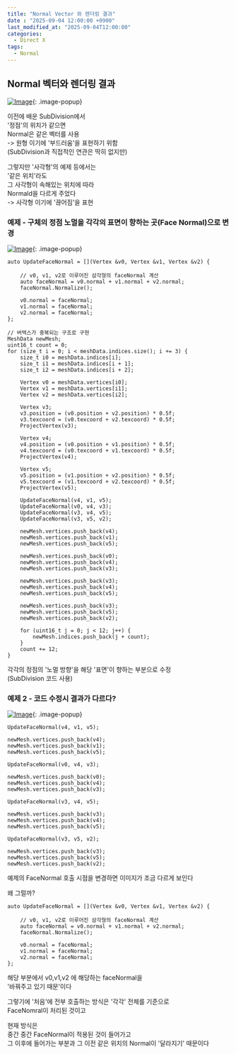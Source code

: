 ```yaml
---
title: "Normal Vector 와 렌더링 결과"
date : "2025-09-04 12:00:00 +0900"
last_modified_at: "2025-09-04T12:00:00"
categories:
  - Direct X
tags:
  - Normal
---
```


## Normal 벡터와 렌더링 결과

[![Image](https://github.com/user-attachments/assets/560ec96a-e145-4e8c-99ab-6b0addad02b5)](https://github.com/user-attachments/assets/560ec96a-e145-4e8c-99ab-6b0addad02b5){: .image-popup}<br>

이전에 배운 SubDivision에서<br>
'정점'의 위치가 같으면<br>
Normal은 같은 벡터를 사용<br>
-> 원형 이기에 '부드러움'을 표현하기 위함<br>
(SubDivision과 직접적인 연관은 딱히 없지만)<br>

그렇지만 '사각형'의 예제 등에서는<br>
'같은 위치'라도<br>
그 사각형이 속해있는 위치에 따라<br>
Normald을 다르게 주었다<br>
-> 사각형 이기에 '끊어짐'을 표현<br>

### 예제 - 구체의 정점 노멀을 각각의 표면이 향하는 곳(Face Normal)으로 변경

[![Image](https://github.com/user-attachments/assets/ac99733f-844f-4dd9-ad70-f884582c1bb8)](https://github.com/user-attachments/assets/ac99733f-844f-4dd9-ad70-f884582c1bb8){: .image-popup}<br>

```
auto UpdateFaceNormal = [](Vertex &v0, Vertex &v1, Vertex &v2) {

    // v0, v1, v2로 이루어진 삼각형의 faceNormal 계산
    auto faceNormal = v0.normal + v1.normal + v2.normal;
    faceNormal.Normalize();

    v0.normal = faceNormal;
    v1.normal = faceNormal;
    v2.normal = faceNormal;
};

// 버텍스가 중복되는 구조로 구현
MeshData newMesh;
uint16_t count = 0;
for (size_t i = 0; i < meshData.indices.size(); i += 3) {
    size_t i0 = meshData.indices[i];
    size_t i1 = meshData.indices[i + 1];
    size_t i2 = meshData.indices[i + 2];

    Vertex v0 = meshData.vertices[i0];
    Vertex v1 = meshData.vertices[i1];
    Vertex v2 = meshData.vertices[i2];

    Vertex v3;
    v3.position = (v0.position + v2.position) * 0.5f;
    v3.texcoord = (v0.texcoord + v2.texcoord) * 0.5f;
    ProjectVertex(v3);

    Vertex v4;
    v4.position = (v0.position + v1.position) * 0.5f;
    v4.texcoord = (v0.texcoord + v1.texcoord) * 0.5f;
    ProjectVertex(v4);

    Vertex v5;
    v5.position = (v1.position + v2.position) * 0.5f;
    v5.texcoord = (v1.texcoord + v2.texcoord) * 0.5f;
    ProjectVertex(v5);

    UpdateFaceNormal(v4, v1, v5);
    UpdateFaceNormal(v0, v4, v3);
    UpdateFaceNormal(v3, v4, v5);
    UpdateFaceNormal(v3, v5, v2);

    newMesh.vertices.push_back(v4);
    newMesh.vertices.push_back(v1);
    newMesh.vertices.push_back(v5);

    newMesh.vertices.push_back(v0);
    newMesh.vertices.push_back(v4);
    newMesh.vertices.push_back(v3);

    newMesh.vertices.push_back(v3);
    newMesh.vertices.push_back(v4);
    newMesh.vertices.push_back(v5);

    newMesh.vertices.push_back(v3);
    newMesh.vertices.push_back(v5);
    newMesh.vertices.push_back(v2);

    for (uint16_t j = 0; j < 12; j++) {
        newMesh.indices.push_back(j + count);
    }
    count += 12;
}
```

각각의 정점의 '노멀 방향'을 해당 '표면'이 향하는 부분으로 수정<br>
(SubDivision 코드 사용)<br>

### 예제 2 - 코드 수정시 결과가 다르다?

[![Image](https://github.com/user-attachments/assets/8f966015-8532-43be-b5e8-8e6fd959fe3a)](https://github.com/user-attachments/assets/8f966015-8532-43be-b5e8-8e6fd959fe3a){: .image-popup}<br>

```
UpdateFaceNormal(v4, v1, v5);

newMesh.vertices.push_back(v4);
newMesh.vertices.push_back(v1);
newMesh.vertices.push_back(v5);

UpdateFaceNormal(v0, v4, v3);

newMesh.vertices.push_back(v0);
newMesh.vertices.push_back(v4);
newMesh.vertices.push_back(v3);

UpdateFaceNormal(v3, v4, v5);

newMesh.vertices.push_back(v3);
newMesh.vertices.push_back(v4);
newMesh.vertices.push_back(v5);

UpdateFaceNormal(v3, v5, v2);

newMesh.vertices.push_back(v3);
newMesh.vertices.push_back(v5);
newMesh.vertices.push_back(v2);
```

예제의 FaceNormal 호출 시점을 변경하면 이미지가 조금 다르게 보인다<br>

왜 그럴까?<br>

```
auto UpdateFaceNormal = [](Vertex &v0, Vertex &v1, Vertex &v2) {

    // v0, v1, v2로 이루어진 삼각형의 faceNormal 계산
    auto faceNormal = v0.normal + v1.normal + v2.normal;
    faceNormal.Normalize();

    v0.normal = faceNormal;
    v1.normal = faceNormal;
    v2.normal = faceNormal;
};
```

해당 부분에서 v0,v1,v2 에 해당하는 faceNormal을<br>
'바꿔주고 있기 때문'이다<br>

그렇기에 '처음'에 전부 호출하는 방식은 '각각' 전체를 기준으로<br>
FaceNomral이 처리된 것이고<br>

현재 방식은<br>
중간 중간 FaceNormal이 적용된 것이 들어가고<br>
그 이후에 들어가는 부분과 그 이전 같은 위치의 Normal이 '달라지기' 때문이다<br>